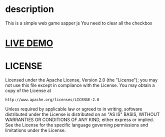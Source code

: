 <h1>description</h1> 
This is a simple web game sapper js
You need to clear all the checkbox
<h1><a href="http://output.jsbin.com/kuxikodawa">LIVE DEMO</a></h1>
<h1>LICENSE</h1>
Licensed under the Apache License, Version 2.0 (the "License");
you may not use this file except in compliance with the License.
You may obtain a copy of the License at

    http://www.apache.org/licenses/LICENSE-2.0

Unless required by applicable law or agreed to in writing, software
distributed under the License is distributed on an "AS IS" BASIS,
WITHOUT WARRANTIES OR CONDITIONS OF ANY KIND, either express or implied.
See the License for the specific language governing permissions and
limitations under the License.
